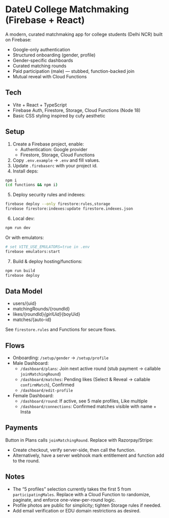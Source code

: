 # DateU College Matchmaking (Firebase + React)

A modern, curated matchmaking app for college students (Delhi NCR) built on Firebase:
- Google-only authentication
- Structured onboarding (gender, profile)
- Gender-specific dashboards
- Curated matching rounds
- Paid participation (male) — stubbed, function-backed join
- Mutual reveal with Cloud Functions

## Tech
- Vite + React + TypeScript
- Firebase Auth, Firestore, Storage, Cloud Functions (Node 18)
- Basic CSS styling inspired by cufy aesthetic

## Setup

1. Create a Firebase project, enable:
   - Authentication: Google provider
   - Firestore, Storage, Cloud Functions
2. Copy `.env.example` → `.env` and fill values.
3. Update `.firebaserc` with your project id.
4. Install deps:

```bash
npm i
(cd functions && npm i)
```

5. Deploy security rules and indexes:

```bash
firebase deploy --only firestore:rules,storage
firebase firestore:indexes:update firestore.indexes.json
```

6. Local dev:

```bash
npm run dev
```

Or with emulators:

```bash
# set VITE_USE_EMULATORS=true in .env
firebase emulators:start
```

7. Build & deploy hosting/functions:

```bash
npm run build
firebase deploy
```

## Data Model

- users/{uid}
- matchingRounds/{roundId}
- likes/{roundId}_{girlUid}_{boyUid}
- matches/{auto-id}

See `firestore.rules` and Functions for secure flows.

## Flows

- Onboarding: `/setup/gender` → `/setup/profile`
- Male Dashboard:
  - `/dashboard/plans`: Join next active round (stub payment → callable `joinMatchingRound`)
  - `/dashboard/matches`: Pending likes (Select & Reveal → callable `confirmMatch`), Confirmed
  - `/dashboard/edit-profile`
- Female Dashboard:
  - `/dashboard/round`: If active, see 5 male profiles, Like multiple
  - `/dashboard/connections`: Confirmed matches visible with name + Insta

## Payments

Button in Plans calls `joinMatchingRound`. Replace with Razorpay/Stripe:
- Create checkout, verify server-side, then call the function.
- Alternatively, have a server webhook mark entitlement and function add to the round.

## Notes

- The “5 profiles” selection currently takes the first 5 from `participatingMales`. Replace with a Cloud Function to randomize, paginate, and enforce one-view-per-round logic.
- Profile photos are public for simplicity; tighten Storage rules if needed.
- Add email verification or EDU domain restrictions as desired.